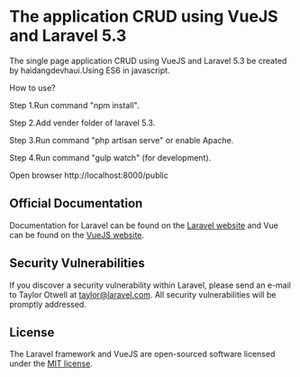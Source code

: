 # The application CRUD using VueJS and Laravel 5.3

The single page application CRUD using VueJS and Laravel 5.3 be created by haidangdevhaui.Using ES6 in javascript.

How to use?

Step 1.Run command "npm install".

Step 2.Add vender folder of laravel 5.3.

Step 3.Run command "php artisan serve" or enable Apache.

Step 4.Run command "gulp watch" (for development).

Open browser http://localhost:8000/public

## Official Documentation

Documentation for Laravel can be found on the [Laravel website](http://laravel.com/docs) and Vue can be found on the [VueJS website](http://vuejs.org/guide).

## Security Vulnerabilities

If you discover a security vulnerability within Laravel, please send an e-mail to Taylor Otwell at taylor@laravel.com. All security vulnerabilities will be promptly addressed.

## License

The Laravel framework and VueJS are open-sourced software licensed under the [MIT license](http://opensource.org/licenses/MIT).
